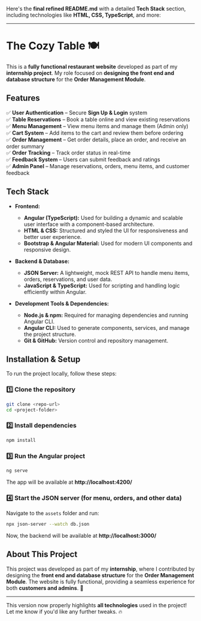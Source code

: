 Here's the **final refined README.md** with a detailed **Tech Stack** section, including technologies like **HTML, CSS, TypeScript**, and more:  

---

# The Cozy Table 🍽️  

This is a **fully functional restaurant website** developed as part of my **internship project**. My role focused on **designing the front end and database structure** for the **Order Management Module**.  

## Features  

✅ **User Authentication** – Secure **Sign Up & Login** system  
✅ **Table Reservations** – Book a table online and view existing reservations  
✅ **Menu Management** – View menu items and manage them (Admin only)  
✅ **Cart System** – Add items to the cart and review them before ordering  
✅ **Order Management** – Get order details, place an order, and receive an order summary  
✅ **Order Tracking** – Track order status in real-time  
✅ **Feedback System** – Users can submit feedback and ratings  
✅ **Admin Panel** – Manage reservations, orders, menu items, and customer feedback  

## Tech Stack  

- **Frontend:**  
  - **Angular (TypeScript):** Used for building a dynamic and scalable user interface with a component-based architecture.  
  - **HTML & CSS:** Structured and styled the UI for responsiveness and better user experience.  
  - **Bootstrap & Angular Material:** Used for modern UI components and responsive design.  

- **Backend & Database:**  
  - **JSON Server:** A lightweight, mock REST API to handle menu items, orders, reservations, and user data.  
  - **JavaScript & TypeScript:** Used for scripting and handling logic efficiently within Angular.  

- **Development Tools & Dependencies:**  
  - **Node.js & npm:** Required for managing dependencies and running Angular CLI.  
  - **Angular CLI:** Used to generate components, services, and manage the project structure.  
  - **Git & GitHub:** Version control and repository management.  

## Installation & Setup  

To run the project locally, follow these steps:  

### 1️⃣ Clone the repository  
```bash
git clone <repo-url>
cd <project-folder>
```

### 2️⃣ Install dependencies  
```bash
npm install
```

### 3️⃣ Run the Angular project  
```bash
ng serve
```
The app will be available at **http://localhost:4200/**  

### 4️⃣ Start the JSON server (for menu, orders, and other data)  
Navigate to the `assets` folder and run:  
```bash
npx json-server --watch db.json
```

Now, the backend will be available at **http://localhost:3000/**  

## About This Project  

This project was developed as part of my **internship**, where I contributed by designing the **front end and database structure** for the **Order Management Module**. The website is fully functional, providing a seamless experience for both **customers and admins**. 🚀  

---

This version now properly highlights **all technologies** used in the project! Let me know if you'd like any further tweaks. 🔥